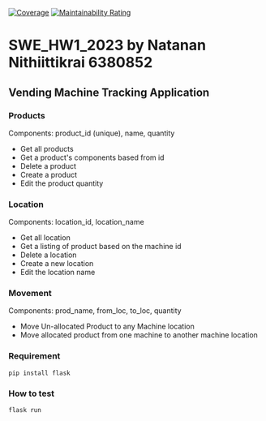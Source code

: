 [![Coverage](https://sonarcloud.io/api/project_badges/measure?project=natananNithiittikrai_SWE_HW1_2023&metric=coverage)](https://sonarcloud.io/summary/new_code?id=natananNithiittikrai_SWE_HW1_2023)
[![Maintainability Rating](https://sonarcloud.io/api/project_badges/measure?project=natananNithiittikrai_SWE_HW1_2023&metric=sqale_rating)](https://sonarcloud.io/summary/new_code?id=natananNithiittikrai_SWE_HW1_2023)

# SWE_HW1_2023 by Natanan Nithiittikrai 6380852
## Vending Machine Tracking Application

### Products
Components: product_id (unique), name, quantity

- Get all products
- Get a product's components based from id
- Delete a product
- Create a product
- Edit the product quantity

### Location
Components: location_id, location_name

- Get all location
- Get a listing of product based on the machine id
- Delete a location
- Create a new location
- Edit the location name

### Movement
Components: prod_name, from_loc, to_loc, quantity

- Move Un-allocated Product to any Machine location
- Move allocated product from one machine to another machine location

### Requirement
`pip install flask`
### How to test
`flask run`
